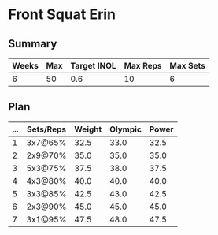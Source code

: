 # Front Squat Erin

## Summary

Weeks | Max | Target INOL | Max Reps | Max Sets
--- | --- | --- | --- | ---
6 | 50 | 0.6 | 10 | 6

## Plan

 ... | Sets/Reps | Weight | Olympic | Power
--- | --- | --- | --- | ---
1 | 3x7@65% | 32.5 | 33.0 | 32.5
2 | 2x9@70% | 35.0 | 35.0 | 35.0
3 | 5x3@75% | 37.5 | 38.0 | 37.5
4 | 4x3@80% | 40.0 | 40.0 | 40.0
5 | 3x3@85% | 42.5 | 43.0 | 42.5
6 | 2x3@90% | 45.0 | 45.0 | 45.0
7 | 3x1@95% | 47.5 | 48.0 | 47.5
